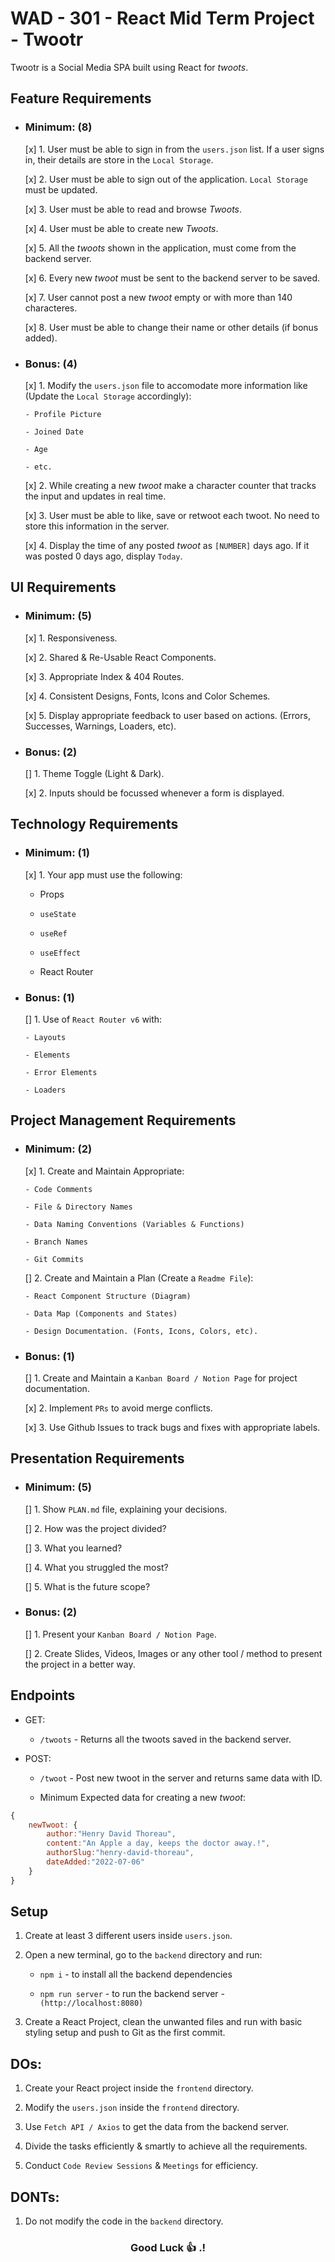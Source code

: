 # WAD - 301 - React Mid Term Project - Twootr

Twootr is a Social Media SPA built using React for _twoots_.

## Feature Requirements

- ### Minimum: (8)

  [x] 1. User must be able to sign in from the `users.json` list. If a user signs in, their details are store in the `Local Storage`.

  [x] 2. User must be able to sign out of the application. `Local Storage` must be updated.

  [x] 3. User must be able to read and browse _Twoots_.

  [x] 4. User must be able to create new _Twoots_.

  [x] 5. All the _twoots_ shown in the application, must come from the backend server.

  [x] 6. Every new _twoot_ must be sent to the backend server to be saved.

  [x] 7. User cannot post a new _twoot_ empty or with more than 140 characteres.

  [x] 8. User must be able to change their name or other details (if bonus added).

- ### Bonus: (4)

  [x] 1. Modify the `users.json` file to accomodate more information like (Update the `Local Storage` accordingly):

      - Profile Picture

      - Joined Date

      - Age

      - etc.

  [x] 2. While creating a new _twoot_ make a character counter that tracks the input and updates in real time.

  [x] 3. User must be able to like, save or retwoot each twoot. No need to store this information in the server.

  [x] 4. Display the time of any posted _twoot_ as `[NUMBER]` days ago. If it was posted 0 days ago, display `Today`.

## UI Requirements

- ### Minimum: (5)

  [x] 1. Responsiveness.

  [x] 2. Shared & Re-Usable React Components.

  [x] 3. Appropriate Index & 404 Routes.

  [x] 4. Consistent Designs, Fonts, Icons and Color Schemes.

  [x] 5. Display appropriate feedback to user based on actions. (Errors, Successes, Warnings, Loaders, etc).

- ### Bonus: (2)

  [] 1. Theme Toggle (Light & Dark).

  [x] 2. Inputs should be focussed whenever a form is displayed.

## Technology Requirements

- ### Minimum: (1)

  [x] 1. Your app must use the following:

  - Props

  - `useState`

  - `useRef`

  - `useEffect`

  - React Router

- ### Bonus: (1)

  [] 1. Use of `React Router v6` with:

      - Layouts

      - Elements

      - Error Elements

      - Loaders

## Project Management Requirements

- ### Minimum: (2)

  [x] 1. Create and Maintain Appropriate:

      - Code Comments

      - File & Directory Names

      - Data Naming Conventions (Variables & Functions)

      - Branch Names

      - Git Commits

  [] 2. Create and Maintain a Plan (Create a `Readme File`):

      - React Component Structure (Diagram)

      - Data Map (Components and States)

      - Design Documentation. (Fonts, Icons, Colors, etc).

- ### Bonus: (1)

  [] 1. Create and Maintain a `Kanban Board / Notion Page` for project documentation.

  [x] 2. Implement `PRs` to avoid merge conflicts.

  [x] 3. Use Github Issues to track bugs and fixes with appropriate labels.

## Presentation Requirements

- ### Minimum: (5)

  [] 1. Show `PLAN.md` file, explaining your decisions.

  [] 2. How was the project divided?

  [] 3. What you learned?

  [] 4. What you struggled the most?

  [] 5. What is the future scope?

- ### Bonus: (2)

  [] 1. Present your `Kanban Board / Notion Page`.

  [] 2. Create Slides, Videos, Images or any other tool / method to present the project in a better way.

## Endpoints

- GET:

  - `/twoots` - Returns all the twoots saved in the backend server.

- POST:

  - `/twoot` - Post new twoot in the server and returns same data with ID.

  - Minimum Expected data for creating a new _twoot_:

```js
{
    newTwoot: {
        author:"Henry David Thoreau",
        content:"An Apple a day, keeps the doctor away.!",
        authorSlug:"henry-david-thoreau",
        dateAdded:"2022-07-06"
    }
}
```

## Setup

1. Create at least 3 different users inside `users.json`.

2. Open a new terminal, go to the `backend` directory and run:

   - `npm i` - to install all the backend dependencies

   - `npm run server` - to run the backend server - `(http://localhost:8080)`

3. Create a React Project, clean the unwanted files and run with basic styling setup and push to Git as the first commit.

## DOs:

1.  Create your React project inside the `frontend` directory.

2.  Modify the `users.json` inside the `frontend` directory.

3.  Use `Fetch API / Axios` to get the data from the backend server.

4.  Divide the tasks efficiently & smartly to achieve all the requirements.

5.  Conduct `Code Review Sessions` & `Meetings` for efficiency.

## DONTs:

1.  Do not modify the code in the `backend` directory.

<h3 align="center">
  Good Luck 👍 .!
</h3>
